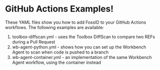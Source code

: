 # GitHub Actions Examples!

These YAML files show you how to add FossID to your GitHub Actions workflows. 
The following examples are available:

1. toolbox-diffscan.yml - uses the Toolbox DiffScan to compare two REFs during a Pull Request
2. wb-agent-python.yml - shows how you can set up the Workbench Agent to scan when code is pushed to a branch
3. wb-agent-container.yml - an implementation of the same Workbench Agent workflow, using the container instead
